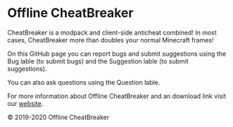 # Offline CheatBreaker

CheatBreaker is a modpack and client-side anticheat combined! In most cases, CheatBreaker more than doubles your normal Minecraft frames!

On this GitHub page you can report bugs and submit suggestions using the Bug lable (to submit bugs) and the Suggestion lable (to submit suggestions).

You can also ask questions using the Question lable.

For more information about Offline CheatBreaker and an download link visit our [website](https://OfflineCheatBreaker.com).


© 2019-2020 Offline CheatBreaker
